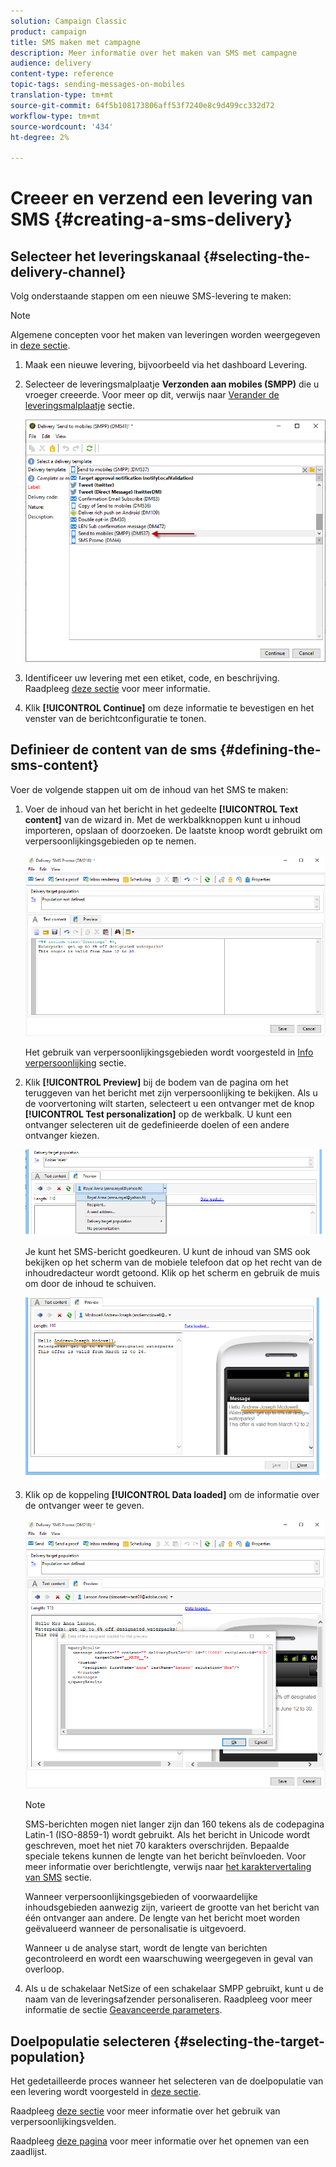 ```yaml
---
solution: Campaign Classic
product: campaign
title: SMS maken met campagne
description: Meer informatie over het maken van SMS met campagne
audience: delivery
content-type: reference
topic-tags: sending-messages-on-mobiles
translation-type: tm+mt
source-git-commit: 64f5b108173806aff53f7240e8c9d499cc332d72
workflow-type: tm+mt
source-wordcount: '434'
ht-degree: 2%

---
```



# Creeer en verzend een levering van SMS {#creating-a-sms-delivery}

## Selecteer het leveringskanaal {#selecting-the-delivery-channel}

Volg onderstaande stappen om een nieuwe SMS-levering te maken:

>[!NOTE]
>
>Algemene concepten voor het maken van leveringen worden weergegeven in [deze sectie](../../delivery/using/steps-about-delivery-creation-steps.md).

1. Maak een nieuwe levering, bijvoorbeeld via het dashboard Levering.
1. Selecteer de leveringsmalplaatje **Verzonden aan mobiles (SMPP)** die u vroeger creeerde. Voor meer op dit, verwijs naar [Verander de leveringsmalplaatje](sms-set-up.md#changing-the-delivery-template) sectie.

   ![](assets/s_user_mobile_wizard.png)

1. Identificeer uw levering met een etiket, code, en beschrijving. Raadpleeg [deze sectie](../../delivery/using/steps-create-and-identify-the-delivery.md#identifying-the-delivery) voor meer informatie.
1. Klik **[!UICONTROL Continue]** om deze informatie te bevestigen en het venster van de berichtconfiguratie te tonen.

## Definieer de content van de sms {#defining-the-sms-content}

Voer de volgende stappen uit om de inhoud van het SMS te maken:

1. Voer de inhoud van het bericht in het gedeelte **[!UICONTROL Text content]** van de wizard in. Met de werkbalkknoppen kunt u inhoud importeren, opslaan of doorzoeken. De laatste knoop wordt gebruikt om verpersoonlijkingsgebieden op te nemen.

   ![](assets/s_ncs_user_wizard_sms01_138.png)

   Het gebruik van verpersoonlijkingsgebieden wordt voorgesteld in [Info verpersoonlijking](../../delivery/using/about-personalization.md) sectie.

1. Klik **[!UICONTROL Preview]** bij de bodem van de pagina om het teruggeven van het bericht met zijn verpersoonlijking te bekijken. Als u de voorvertoning wilt starten, selecteert u een ontvanger met de knop **[!UICONTROL Test personalization]** op de werkbalk. U kunt een ontvanger selecteren uit de gedefinieerde doelen of een andere ontvanger kiezen.

   ![](assets/s_ncs_user_wizard_sms01_139.png)

   Je kunt het SMS-bericht goedkeuren. U kunt de inhoud van SMS ook bekijken op het scherm van de mobiele telefoon dat op het recht van de inhoudredacteur wordt getoond. Klik op het scherm en gebruik de muis om door de inhoud te schuiven.

   ![](assets/s_ncs_user_wizard_sms01_140.png)

1. Klik op de koppeling **[!UICONTROL Data loaded]** om de informatie over de ontvanger weer te geven.

   ![](assets/s_user_mobile_wizard_sms_02.png)

   >[!NOTE]
   >
   >SMS-berichten mogen niet langer zijn dan 160 tekens als de codepagina Latin-1 (ISO-8859-1) wordt gebruikt. Als het bericht in Unicode wordt geschreven, moet het niet 70 karakters overschrijden. Bepaalde speciale tekens kunnen de lengte van het bericht beïnvloeden. Voor meer informatie over berichtlengte, verwijs naar [het karaktervertaling van SMS](#about-character-transliteration) sectie.
   >
   >Wanneer verpersoonlijkingsgebieden of voorwaardelijke inhoudsgebieden aanwezig zijn, varieert de grootte van het bericht van één ontvanger aan andere. De lengte van het bericht moet worden geëvalueerd wanneer de personalisatie is uitgevoerd.
   >
   >Wanneer u de analyse start, wordt de lengte van berichten gecontroleerd en wordt een waarschuwing weergegeven in geval van overloop.

1. Als u de schakelaar NetSize of een schakelaar SMPP gebruikt, kunt u de naam van de leveringsafzender personaliseren. Raadpleeg voor meer informatie de sectie [Geavanceerde parameters](#advanced-parameters).

## Doelpopulatie selecteren {#selecting-the-target-population}

Het gedetailleerde proces wanneer het selecteren van de doelpopulatie van een levering wordt voorgesteld in [deze sectie](../../delivery/using/steps-defining-the-target-population.md).

Raadpleeg [deze sectie](../../delivery/using/about-personalization.md) voor meer informatie over het gebruik van verpersoonlijkingsvelden.

Raadpleeg [deze pagina](../../delivery/using/about-seed-addresses.md) voor meer informatie over het opnemen van een zaadlijst.


